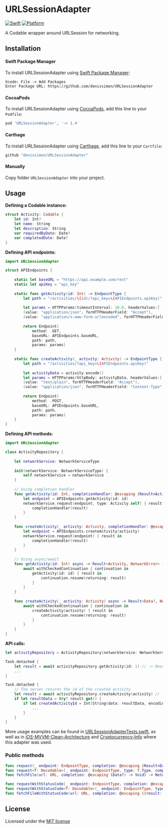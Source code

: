 # URLSessionAdapter

[![Swift](https://img.shields.io/badge/Swift-5-orange.svg?style=flat)](https://swift.org)
[![Platform](https://img.shields.io/badge/platform-iOS%20%7C%20macOS%20%7C%20watchOS%20%7C%20tvOS-lightgrey.svg)](https://developer.apple.com/swift/)

A Codable wrapper around URLSession for networking.

Installation
------------

#### Swift Package Manager

To install URLSessionAdapter using [Swift Package Manager](https://swift.org/package-manager):

```txt
Xcode: File -> Add Packages
Enter Package URL: https://github.com/denissimon/URLSessionAdapter
```

#### CocoaPods

To install URLSessionAdapter using [CocoaPods](https://cocoapods.org), add this line to your `Podfile`:

```ruby
pod 'URLSessionAdapter', '~> 1.4'
```

#### Carthage

To install URLSessionAdapter using [Carthage](https://github.com/Carthage/Carthage), add this line to your `Cartfile`:

```ruby
github "denissimon/URLSessionAdapter"
```

#### Manually

Copy folder `URLSessionAdapter` into your project.

Usage
-----

**Defining a Codable instance:**

```swift
struct Activity: Codable {
    let id: Int?
    let name: String
    let description: String
    var requiredByDate: Date?
    var completedDate: Date?
}
```

**Defining API endpoints:**

```swift
import URLSessionAdapter

struct APIEndpoints {
    
    static let baseURL = "https://api.example.com/rest"
    static let apiKey = "api_key"
    
    static func getActivity(id: Int) -> EndpointType {
        let path = "/activities/\(id)/?api_key=\(APIEndpoints.apiKey)"
        
        let params = HTTPParams(timeoutInterval: 10.0, headerValues:[
        (value: "application/json", forHTTPHeaderField: "Accept"),
        (value: "application/x-www-form-urlencoded", forHTTPHeaderField: "Content-Type")])
        
        return Endpoint(
            method: .GET,
            baseURL: APIEndpoints.baseURL,
            path: path,
            params: params)
    }
    
    static func createActivity(_ activity: Activity) -> EndpointType {
        let path = "/activities/?api_key=\(APIEndpoints.apiKey)"
        
        let activityData = activity.encode()
        let params = HTTPParams(httpBody: activityData, headerValues:[
        (value: "text/plain", forHTTPHeaderField: "Accept"),
        (value: "application/json", forHTTPHeaderField: "Content-Type")])
        
        return Endpoint(
            method: .POST,
            baseURL: APIEndpoints.baseURL,
            path: path,
            params: params)
    }
}
```

**Defining API methods:**

```swift
import URLSessionAdapter

class ActivityRepository {
    
    let networkService: NetworkServiceType
    
    init(networkService: NetworkServiceType) {
        self.networkService = networkService
    }
    
    // Using completion handler
    func getActivity(id: Int, completionHandler: @escaping (Result<Activity, NetworkError>) -> Void) {
        let endpoint = APIEndpoints.getActivity(id: id)
        networkService.request(endpoint, type: Activity.self) { result in
            completionHandler(result)
        }
    }
    
    func createActivity(_ activity: Activity, completionHandler: @escaping (Result<Data?, NetworkError>) -> Void) {
        let endpoint = APIEndpoints.createActivity(activity)
        networkService.request(endpoint) { result in
            completionHandler(result)
        }
    }
    
    // Using async/await
    func getActivity(id: Int) async -> Result<Activity, NetworkError> {
        await withCheckedContinuation { continuation in
            getActivity(id: id) { result in
                continuation.resume(returning: result)
            }
        }
    }
    
    func createActivity(_ activity: Activity) async -> Result<Data?, NetworkError> {
        await withCheckedContinuation { continuation in
            createActivity(activity) { result in
                continuation.resume(returning: result)
            }
        }
    }
}
```

**API calls:**

```swift
let activityRepository = ActivityRepository(networkService: NetworkService())

Task.detached {
    let result = await activityRepository.getActivity(id: 1) // -> Result<Activity, NetworkError>
    ...
}

Task.detached {
    // The server returns the id of the created activity
    let result = await activityRepository.createActivity(activity) // -> Result<Data?, NetworkError>
    if let resultData = try? result.get() {
        if let createdActivityId = Int(String(data: resultData, encoding: .utf8) ?? "") {
            ...
        }
    }
}
```

More usage examples can be found in [URLSessionAdapterTests.swift](https://github.com/denissimon/URLSessionAdapter/blob/main/Tests/URLSessionAdapterTests/URLSessionAdapterTests.swift), as well as in [iOS-MVVM-Clean-Architecture](https://github.com/denissimon/iOS-MVVM-Clean-Architecture) and [Cryptocurrency-Info](https://github.com/denissimon/Cryptocurrency-Info) where this adapter was used.

### Public methods

```swift
func request(_ endpoint: EndpointType, completion: @escaping (Result<Data?, NetworkError>) -> Void) -> NetworkCancellable?
func request<T: Decodable>(_ endpoint: EndpointType, type: T.Type, completion: @escaping (Result<T, NetworkError>) -> Void) -> NetworkCancellable?
func fetchFile(url: URL, completion: @escaping (Data?) -> Void) -> NetworkCancellable?

func requestWithStatusCode(_ endpoint: EndpointType, completion: @escaping (Result<(result: Data?, statusCode: Int?), NetworkError>) -> Void) -> NetworkCancellable?
func requestWithStatusCode<T: Decodable>(_ endpoint: EndpointType, type: T.Type, completion: @escaping (Result<(result: T, statusCode: Int?), NetworkError>) -> Void) -> NetworkCancellable?
func fetchFileWithStatusCode(url: URL, completion: @escaping ((result: Data?, statusCode: Int?)) -> Void) -> NetworkCancellable?
```

License
-------

Licensed under the [MIT license](https://github.com/denissimon/URLSessionAdapter/blob/main/LICENSE)
